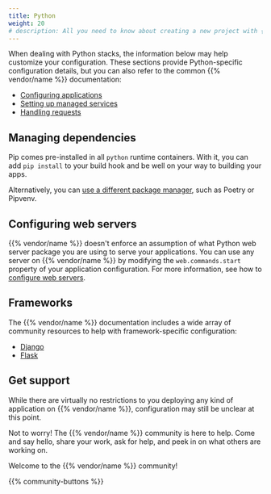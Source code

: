 ```yaml
---
title: Python
weight: 20
# description: All you need to know about creating a new project with {{% vendor/name %}}
---
```


When dealing with Python stacks, the information below may help customize your configuration.
These sections provide Python-specific configuration details, but you can also refer to the common {{% vendor/name %}} documentation:

*   [Configuring applications](/create-apps)
*   [Setting up managed services](/add-services)
*   [Handling requests](/define-routes)

## Managing dependencies

Pip comes pre-installed in all `python` runtime containers.
With it, you can add `pip install` to your build hook and be well on your way to building your apps.

Alternatively, you can [use a different package manager](/languages/python/dependencies), such as Poetry or Pipvenv.

## Configuring web servers

{{% vendor/name %}} doesn't enforce an assumption of what Python web server package you are using to serve your applications.
You can use any server on {{% vendor/name %}} by modifying the `web.commands.start` property of your application configuration.
For more information, see how to [configure web servers](/languages/python/server).

## Frameworks

The {{% vendor/name %}} documentation includes a wide array of community resources to help with framework-specific configuration:

*   [Django](/get-started/stacks/django)
*   [Flask](/get-started/stacks/flask)

## Get support

While there are virtually no restrictions to you deploying any kind of application on {{% vendor/name %}}, configuration may still be unclear at this point.

Not to worry! The {{% vendor/name %}} community is here to help.
Come and say hello, share your work, ask for help, and peek in on what others are working on.

Welcome to the {{% vendor/name %}} community!

{{% community-buttons %}}

